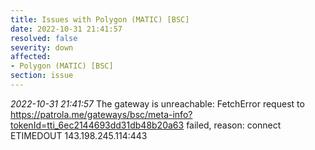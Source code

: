 ```yaml
---
title: Issues with Polygon (MATIC) [BSC]
date: 2022-10-31 21:41:57
resolved: false
severity: down
affected:
- Polygon (MATIC) [BSC]
section: issue
---
```


*2022-10-31 21:41:57* The gateway is unreachable: FetchError request to https://patrola.me/gateways/bsc/meta-info?tokenId=tti_6ec2144693dd31db48b20a63 failed, reason: connect ETIMEDOUT 143.198.245.114:443